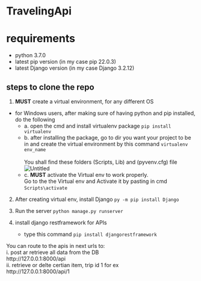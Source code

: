 # TravelingApi

# requirements

- python 3.7.0
- latest pip version (in my case pip 22.0.3)
- latest Django version (in my case Django 3.2.12)

## steps to clone the repo

1. **MUST** create a virtual environment, for any different OS
- for Windows users, after making sure of having python and pip installed, do the following
   - a. open the cmd and install virtualenv package
`pip install virtualenv`
   - b. after installing the package, go to dir you want your project to be in and create the virtual environment by this command
`virtualenv env_name` <br><br>
You shall find these folders (Scripts, Lib) and (pyvenv.cfg) file <br>
![Untitled](https://user-images.githubusercontent.com/66179261/156905473-240306db-abde-4c86-a4de-cbb02c07fcbe.jpg)
   - c. **MUST** activate the Virtual env to work properly. <br>
   Go to the the Virtual env and Activate it by pasting in cmd `Scripts\activate`

2. After creating virtual env, install Django 
`py -m pip install Django`

3. Run the server
`python manage.py runserver`

4. install django restframework for APIs <br>
   - type this command `pip install djangorestframework`<br>
<p>You can route to the apis in next urls to:<br>
i. post ar retrieve all data from the DB<br>
http://127.0.0.1:8000/api<br>
ii. retrieve or delte certian item, trip id 1 for ex<br>
http://127.0.0.1:8000/api/1 </p>
